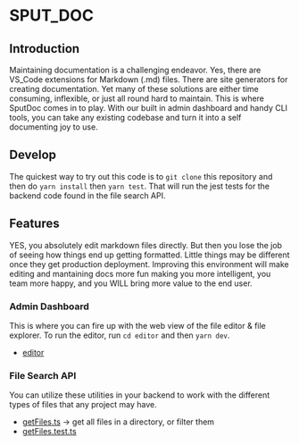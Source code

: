# SPUT_DOC

## Introduction

Maintaining documentation is a challenging endeavor. Yes, there are VS_Code extensions for Markdown (.md) files. There are site generators for creating documentation. Yet many of these solutions are either time consuming, inflexible, or just all round hard to maintain. This is where SputDoc comes in to play. With our built in admin dashboard and handy CLI tools, you can take any existing codebase and turn it into a self documenting joy to use.

## Develop

The quickest way to try out this code is to `git clone` this repository and then do `yarn install` then `yarn test`. That will run the jest tests for the backend code found in the file search API. 

## Features

YES, you absolutely edit markdown files directly. But then you lose the job of seeing how things end up getting formatted. Little things may be different once they get production deployment. Improving this environment will make editing and mantaining docs more fun making you more intelligent, you team more happy, and you WILL bring more value to the end user.

### Admin Dashboard

This is where you can fire up with the web view of the file editor & file explorer. To run the editor, run `cd editor` and then `yarn dev`.

- [editor](./editor/)

### File Search API

You can utilize these utilities in your backend to work with the different types of files that any project may have.

- [getFiles.ts](./packer/getFiles.ts) -> get all files in a directory, or filter them
- [getFiles.test.ts](./jest/getFiles.ts)
